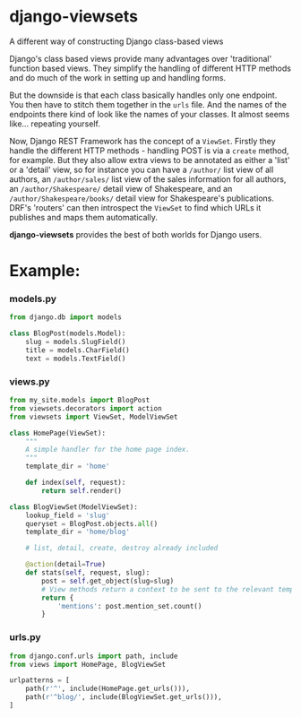 # django-viewsets
A different way of constructing Django class-based views

Django's class based views provide many advantages over 'traditional' function
based views.  They simplify the handling of different HTTP methods and do much
of the work in setting up and handling forms.

But the downside is that each class basically handles only one endpoint.  You
then have to stitch them together in the `urls` file.  And the names of the
endpoints there kind of look like the names of your classes.  It almost seems
like... repeating yourself.

Now, Django REST Framework has the concept of a `ViewSet`.  Firstly they
handle the different HTTP methods - handling POST is via a `create` method,
for example.  But they also allow extra views to be annotated as either a
'list' or a 'detail' view, so for instance you can have a `/author/` list
view of all authors, an `/author/sales/` list view of the sales information
for all authors, an `/author/Shakespeare/` detail view of Shakespeare, and an
`/author/Shakespeare/books/` detail view for Shakespeare's publications.
DRF's 'routers' can then introspect the `ViewSet` to find which URLs it
publishes and maps them automatically.

**django-viewsets** provides the best of both worlds for Django users.

# Example:

### models.py ###
```python
from django.db import models

class BlogPost(models.Model):
    slug = models.SlugField()
    title = models.CharField()
    text = models.TextField()
```

### views.py ###
```python
from my_site.models import BlogPost
from viewsets.decorators import action
from viewsets import ViewSet, ModelViewSet

class HomePage(ViewSet):
    """
    A simple handler for the home page index.
    """
    template_dir = 'home'

    def index(self, request):
        return self.render()

class BlogViewSet(ModelViewSet):
    lookup_field = 'slug'
    queryset = BlogPost.objects.all()
    template_dir = 'home/blog'

    # list, detail, create, destroy already included

    @action(detail=True)
    def stats(self, request, slug):
        post = self.get_object(slug=slug)
        # View methods return a context to be sent to the relevant template
        return {
            'mentions': post.mention_set.count()
        }
```

### urls.py ###
```python
from django.conf.urls import path, include
from views import HomePage, BlogViewSet

urlpatterns = [
    path(r'^', include(HomePage.get_urls())),
    path(r'^blog/', include(BlogViewSet.get_urls())),
]
```
